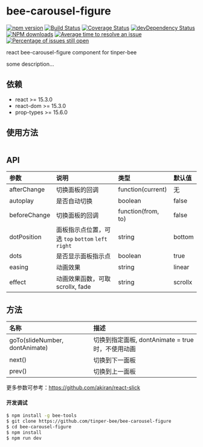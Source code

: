 # bee-carousel-figure

[![npm version](https://img.shields.io/npm/v/bee-carousel-figure.svg)](https://www.npmjs.com/package/bee-carousel-figure)
[![Build Status](https://img.shields.io/travis/tinper-bee/bee-carousel-figure/master.svg)](https://travis-ci.org/tinper-bee/bee-carousel-figure)
[![Coverage Status](https://coveralls.io/repos/github/tinper-bee/bee-carousel-figure/badge.svg?branch=master)](https://coveralls.io/github/tinper-bee/bee-carousel-figure?branch=master)
[![devDependency Status](https://img.shields.io/david/dev/tinper-bee/bee-carousel-figure.svg)](https://david-dm.org/tinper-bee/bee-carousel-figure#info=devDependencies)
[![NPM downloads](http://img.shields.io/npm/dm/bee-carousel-figure.svg?style=flat)](https://npmjs.org/package/bee-carousel-figure)
[![Average time to resolve an issue](http://isitmaintained.com/badge/resolution/tinper-bee/bee-carousel-figure.svg)](http://isitmaintained.com/project/tinper-bee/bee-carousel-figure "Average time to resolve an issue")
[![Percentage of issues still open](http://isitmaintained.com/badge/open/tinper-bee/bee-carousel-figure.svg)](http://isitmaintained.com/project/tinper-bee/bee-carousel-figure "Percentage of issues still open")


react bee-carousel-figure component for tinper-bee

some description...

## 依赖

- react >= 15.3.0
- react-dom >= 15.3.0
- prop-types >= 15.6.0

## 使用方法

```js

```

## API

|参数|说明|类型|默认值|
|:--|:---|:--|:---|
|afterChange |切换面板的回调|function(current)|无|
|autoplay |是否自动切换|boolean|false|
|beforeChange |切换面板的回调|function(from, to)|false|
|dotPosition |面板指示点位置，可选 `top` `bottom` `left` `right`|string|bottom|
|dots |是否显示面板指示点|boolean|true|
|easing |动画效果|string|linear|
|effect |动画效果函数，可取 scrollx, fade|string|scrollx|

## 方法

|名称|描述|
|:--|:---|
|goTo(slideNumber, dontAnimate) |切换到指定面板, dontAnimate = true 时，不使用动画|
|next() |切换到下一面板|
|prev() |切换到上一面板|

更多参数可参考：https://github.com/akiran/react-slick

#### 开发调试

```sh
$ npm install -g bee-tools
$ git clone https://github.com/tinper-bee/bee-carousel-figure
$ cd bee-carousel-figure
$ npm install
$ npm run dev
```
